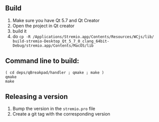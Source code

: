 ## Build

1. Make sure you have Qt 5.7 and Qt Creator
2. Open the project in Qt creator
3. build it
4. do ``cp -R /Applications/Stremio.app/Contents/Resources/WCjs/lib/ build-stremio-Desktop_Qt_5_7_0_clang_64bit-Debug/stremio.app/Contents/MacOS/lib``



## Command line to build:

```
( cd deps/qBreakpad/handler ; qmake ; make )
qmake
make
```

## Releasing a version

1. Bump the version in the `stremio.pro` file
2. Create a git tag with the corresponding version
